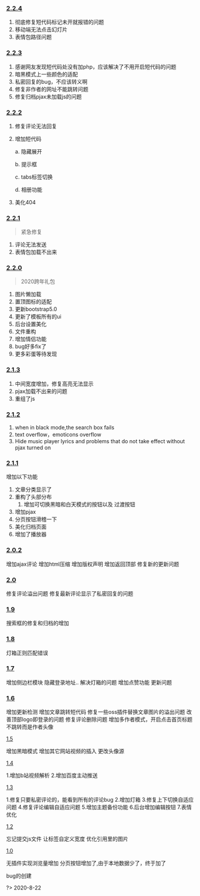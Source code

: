 ### [2.2.4](https://github.com/dyedd/lanstar/releases/tag/2.2.4)

1. 彻底修复短代码标记未开就报错的问题
2. 移动端无法点击幻灯片
3. 表情包路径问题

### [2.2.3](https://github.com/dyedd/lanstar/releases/tag/2.2.3)

1. 感谢网友发现短代码处没有加php，应该解决了不用开启短代码的问题
2. 暗黑模式上一些颜色的适配
3. 私密回复的bug，不应该转义啊
4. 修复非作者的网址不能跳转问题
5. 修复归档pjax未加载js的问题

### [2.2.2](https://github.com/dyedd/lanstar/releases/tag/2.2.2)

1. 修复评论无法回复
2. 增加短代码

   a. 隐藏展开

   b. 提示框

   c. tabs标签切换

   d. 相册功能
3. 美化404

### [2.2.1](https://github.com/dyedd/lanstar/releases/tag/2.2.1)

> 紧急修复

1. 评论无法发送
2. 表情包加载不出来

### [2.2.0](https://github.com/dyedd/lanstar/releases/tag/2.2.0)

> 2020跨年礼包

1. 图片懒加载
2. 置顶图标的适配
3. 更新bootstrap5.0
4. 更新了模板所有的ui
5. 后台设置美化
6. 文件重构
7. 增加情侣功能
8. bug好多fix了
9. 更多彩蛋等待发现

### [2.1.3](https://github.com/dyedd/lanstar/releases/tag/2.1.3)

1. 中间宽度增加，修复高亮无法显示
2. pjax加载不出来的问题
3. 重组了js

### [2.1.2](https://github.com/dyedd/lanstar/releases/tag/2.1.2)

1. when in black mode,the search box fails
2. text overflow，emoticons overflow
3. Hide music player lyrics and problems that do not take effect without pjax turned on

### [2.1.1](https://github.com/dyedd/lanstar/releases/tag/2.1.1)

增加以下功能

1. 文章分类显示了
2. 重构了头部分布
   1. 增加可切换黑暗和白天模式的按钮以及 过渡按钮
3. 增加pjax
4. 分页按钮滑稽一下
5. 美化归档页面
6. 增加了播放器

### [2.0.2](https://github.com/dyedd/lanstar/releases/tag/2.0.2)

增加ajax评论 增加html压缩 增加版权声明 增加返回顶部 修复新的更新问题

### [2.0](https://github.com/dyedd/lanstar/releases/tag/2.0)

修复评论溢出问题 修复最新评论显示了私密回复的问题

### [1.9](https://github.com/dyedd/lanstar/releases/tag/1.9)

搜索框的修复和归档的增加

### [1.8](https://github.com/dyedd/lanstar/releases/tag/1.8)

灯箱正则匹配错误

### [1.7](https://github.com/dyedd/lanstar/releases/tag/1.7)

增加侧边栏模块 隐藏登录地址.. 解决灯箱的问题 增加点赞功能 更新问题

### [1.6](https://github.com/dyedd/lanstar/releases/tag/1.6)

增加更新检测 增加文章跳转短代码 修复一些oss插件替换文章图片的溢出问题 改善顶部logo即登录的问题 修复评论删除问题 增加多作者模式，开启点击首页标题不跳转而是作者头像

[1.5](https://github.com/dyedd/lanstar/releases/tag/1.5)

增加黑暗模式 增加其它网站视频的插入 更改头像源

[1.4](https://github.com/dyedd/lanstar/releases/tag/1.4)

1.增加b站视频解析 2.增加百度主动推送

[1.3](https://github.com/dyedd/lanstar/releases/tag/1.3)

1.修复只要私密评论的，能看到所有的评论bug 2.增加灯箱 3.修复上下切换自适应问题 4.修复评论编辑自适应问题 5.增加主题备份功能 6.后台增加编辑按钮 7.表情优化

[1.2](https://github.com/dyedd/lanstar/releases/tag/v1.2)

忘记提交js文件 让标签自定义宽度 优化引用里的图片

[1.0](https://github.com/dyedd/lanstar/releases/tag/1.0)

无插件实现浏览量增加 分页按钮增加了,由于本地数据少了，终于加了

bug的创建

?> 2020-8-22